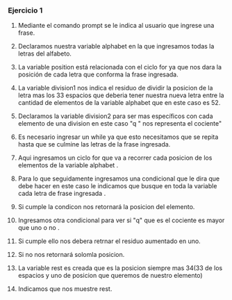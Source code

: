 
### Ejercicio 1

1) Mediante el comando prompt se le indica al usuario que ingrese una frase.

2) Declaramos nuestra variable alphabet en la que ingresamos todas la letras del alfabeto.

3) La  variable position  está relacionada con el ciclo for ya que nos dara la posición de cada letra que conforma la frase ingresada.

4) La variable division1 nos indica el residuo de dividir la posicion de la letra mas los 33 espacios que deberia tener nuestra nueva letra entre la cantidad de elementos de la variable alphabet que en este caso es 52.

5) Declaramos la variable division2 para ser mas específicos con cada elemento de una division en este caso "q " nos representa el cociente"

6) Es necesario ingresar un while ya que esto necesitamos que se repita hasta que se culmine las letras de la frase ingresada.

7) Aqui ingresamos un ciclo for que va a recorrer cada posicion de los elementos de la variable alphabet .

8) Para lo que seguidamente ingresamos una condicional que le dira que debe hacer en este caso le indicamos que busque en toda la variable cada letra de frase ingresada .

9) Si cumple la condicon nos retornará la posicion del elemento.

10) Ingresamos otra condicional para ver si "q" que es el cociente es mayor que uno o no .

11) Si cumple ello nos debera retrnar el residuo aumentado en uno.

12) Si no nos retornará solomla posicion.

13) La variable rest es creada que es la posicion siempre mas 34(33 de los espacios y uno de posicion que queremos de nuestro elemento)

14) Indicamos que nos muestre rest.
